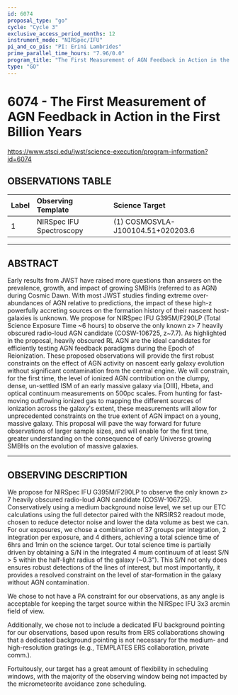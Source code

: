 ```yaml
---
id: 6074
proposal_type: "go"
cycle: "Cycle 3"
exclusive_access_period_months: 12
instrument_mode: "NIRSpec/IFU"
pi_and_co_pis: "PI: Erini Lambrides"
prime_parallel_time_hours: "7.96/0.0"
program_title: "The First Measurement of AGN Feedback in Action in the First Billion Years"
type: "GO"
---
```

# 6074 - The First Measurement of AGN Feedback in Action in the First Billion Years
https://www.stsci.edu/jwst/science-execution/program-information?id=6074
## OBSERVATIONS TABLE
| Label | Observing Template | Science Target |
| :---- | :----------------- | :------------- |
| 1     | NIRSpec IFU Spectroscopy | (1) COSMOSVLA-J100104.51+020203.6 |

---

## ABSTRACT

Early results from JWST have raised more questions than answers on the prevalence, growth, and impact of growing SMBHs (referred to as AGN) during Cosmic Dawn. With most JWST studies finding extreme over-abundances of AGN relative to predictions, the impact of these high-z powerfully accreting sources on the formation history of their nascent host-galaxies is unknown. We propose for NIRSpec IFU G395M/F290LP (Total Science Exposure Time ~6 hours) to observe the only known z> 7 heavily obscured radio-loud AGN candidate (COSW-106725, z~7.7). As highlighted in the proposal, heavily obscured RL AGN are the ideal candidates for efficiently testing AGN feedback paradigms during the Epoch of Reionization. These proposed observations will provide the first robust constraints on the effect of AGN activity on nascent early galaxy evolution without significant contamination from the central engine. We will constrain, for the first time, the level of ionized AGN contribution on the clumpy, dense, un-settled ISM of an early massive galaxy via [OIII], Hbeta, and optical continuum measurements on 500pc scales. From hunting for fast-moving outflowing ionized gas to mapping the different sources of ionization across the galaxy's extent, these measurements will allow for unprecedented constraints on the true extent of AGN impact on a young, massive galaxy. This proposal will pave the way forward for future observations of larger sample sizes, and will enable for the first time, greater understanding on the consequence of early Universe growing SMBHs on the evolution of massive galaxies.

---

## OBSERVING DESCRIPTION

We propose for NIRSpec IFU G395M/F290LP to observe the only known z> 7 heavily obscured radio-loud AGN candidate (COSW-106725). Conservatively using a medium background noise level, we set up our ETC calculations using the full detector paired with the NRSIRS2 readout mode, chosen to reduce detector noise and lower the data volume as best we can. For our exposures, we chose a combination of 37 groups per integration, 2 integration per exposure, and 4 dithers, achieving a total science time of 6hrs and 1min on the science target. Our total science time is partially driven by obtaining a S/N in the integrated 4 mum continuum of at least S/N > 5 within the half-light radius of the galaxy (~0.3"). This S/N not only does ensures robust detections of the lines of interest, but most importantly, it provides a resolved constraint on the level of star-formation in the galaxy without AGN contamination.

We chose to not have a PA constraint for our observations, as any angle is acceptable for keeping the target source within the NIRSpec IFU 3x3 arcmin field of view.

Additionally, we chose not to include a dedicated IFU background pointing for our observations, based upon results from ERS collaborations showing that a dedicated background pointing is not necessary for the medium- and high-resolution gratings (e.g., TEMPLATES ERS collaboration, private comm.).

Fortuitously, our target has a great amount of flexibility in scheduling windows, with the majority of the observing window being not impacted by the micrometeorite avoidance zone scheduling.